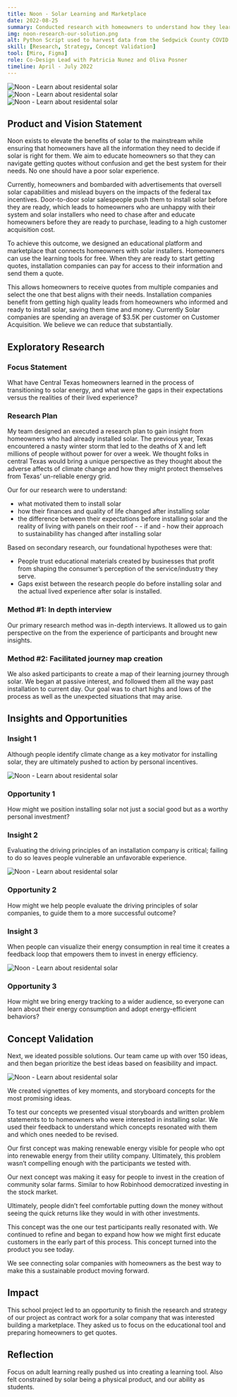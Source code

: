 ```yaml
---
title: Noon - Solar Learning and Marketplace
date: 2022-08-25
summary: Conducted research with homeowners to understand how they learned about residential solar panels, from passive learning through installation. From there created product ideas and tested those concepts with users.
img: noon-research-our-solution.png
alt: Python Script used to harvest data from the Sedgwick County COVID Dashboard
skill: [Research, Strategy, Concept Validation]
tool: [Miro, Figma]
role: Co-Design Lead with Patricia Nunez and Oliva Posner
timeline: April - July 2022
---
```

![Noon - Learn about residental solar](/content/images/noon-learning-tool.jpeg)
![Noon - Learn about residental solar](/content/images/noon-learning-tool-1.jpeg)
![Noon - Learn about residental solar](/content/images/noon-learning-tool-2.png)

## Product and Vision Statement

Noon exists to elevate the benefits of solar to the mainstream while ensuring that homeowners have all the information they need to decide if solar is right for them. We aim to educate homeowners so that they can navigate getting quotes without confusion and get the best system for their needs. No one should have a poor solar experience.

Currently, homeowners and bombarded with advertisements that oversell solar capabilities and mislead buyers on the impacts of the federal tax incentives. Door-to-door solar salespeople push them to install solar before they are ready, which leads to homeowners who are unhappy with their system and solar installers who need to chase after and educate homeowners before they are ready to purchase, leading to a high customer acquisition cost.

To achieve this outcome, we designed an educational platform and marketplace that connects homeowners with solar installers. Homeowners can use the learning tools for free. When they are ready to start getting quotes, installation companies can pay for access to their information and send them a quote.

This allows homeowners to receive quotes from multiple companies and select the one that best aligns with their needs. Installation companies benefit from getting high quality leads from homeowners who informed and ready to install solar, saving them time and money. Currently Solar companies are spending an average of $3.5K per customer on Customer Acquisition. We believe we can reduce that substantially.

## Exploratory Research

### Focus Statement

What have Central Texas homeowners learned in the process of transitioning to solar energy, and what were the gaps in their expectations versus the realities of their lived experience?

### Research Plan

My team designed an executed a research plan to gain insight from homeowners who had already installed solar. The previous year, Texas encountered a nasty winter storm that led to the deaths of X and left millions of people without power for over a week. We thought folks in central Texas would bring a unique perspective as they thought about the adverse affects of climate change and how they might protect themselves from Texas’ un-reliable energy grid.

Our for our research were to understand:

- what motivated them to install solar
- how their finances and quality of life changed after installing solar
- the difference between their expectations before installing solar and the reality of living with panels on their roof - - if and - how their approach to sustainability has changed after installing solar

Based on secondary research, our foundational hypotheses were that:

- People trust educational materials created by businesses that profit from shaping the consumer’s perception of the service/industry they serve.
- Gaps exist between the research people do before installing solar and the actual lived experience after solar is installed.

### Method #1: In depth interview

Our primary research method was in-depth interviews. It allowed us to gain perspective on the from the experience of participants  and brought new insights. 

### Method #2: Facilitated journey map creation

We also asked participants to create a map of their learning journey through solar. We began at passive interest, and followed them all the way past installation to current day. Our goal was to chart highs and lows of the process as well as the unexpected situations that may arise.

## Insights and Opportunities

### Insight 1

Although people identify climate change as a key motivator for installing solar, they are ultimately pushed to action by personal incentives.

![Noon - Learn about residental solar](/content/images/noon-peter.png)

### Opportunity 1

How might we position installing solar not just a social good but as a worthy personal investment?

### Insight 2

Evaluating the driving principles of an installation company is critical; failing to do so leaves people vulnerable an unfavorable experience.

![Noon - Learn about residental solar](/content/images/noon-scott.png)

### Opportunity 2

How might we help people evaluate the driving principles of solar companies, to guide them to a more successful outcome?

### Insight 3

When people can visualize their energy consumption in real time it creates a feedback loop that empowers them to invest in energy efficiency.

![Noon - Learn about residental solar](/content/images/noon-adrian-2.png)

### Opportunity 3

How might we bring energy tracking to a wider audience, so everyone can learn about their energy consumption and adopt energy-efficient behaviors?

## Concept Validation

Next, we ideated possible solutions. Our team came up with over 150 ideas, and then began prioritize the best ideas based on feasibility and impact.

![Noon - Learn about residental solar](/content/images/noon-impact-and-feasibility.png)

We created vignettes of key moments, and storyboard concepts for the most promising ideas. 

To test our concepts we presented visual storyboards and written problem statements to to homeowners who were interested in installing solar. We used their feedback to understand which concepts resonated with them and which ones needed to be revised.

Our first concept was making renewable energy visible for people who opt into renewable energy from their utility company. Ultimately, this problem wasn’t compelling enough with the participants we tested with.

Our next concept was making it easy for people to invest in the creation of community solar farms. Similar to how Robinhood democratized investing in the stock market.

Ultimately, people didn’t feel comfortable putting down the money without seeing the quick returns like they would in with other investments.

This concept was the one our test participants really resonated with. We continued to refine and began to expand how how we might first educate customers in the early part of this process. This concept turned into the product you see today.

We see connecting solar companies with homeowners as the best way to make this a sustainable product moving forward.

## Impact

This school project led to an opportunity to finish the research and strategy of our project as contract work for a solar company that was interested building a marketplace. They asked us to focus on the educational tool and preparing homeowners to get quotes. 

## Reflection

Focus on adult learning really pushed us into creating a learning tool. Also felt constrained by solar being a physical product, and our ability as students.